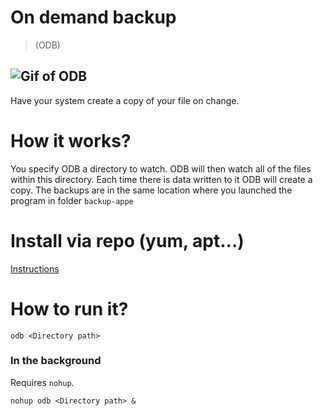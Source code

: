 # On demand backup

>(ODB)

![Gif of ODB](https:/www.orkiv.com/sapphire/odbsample.gif)
----------

Have your system create a copy of your file on change.

# How it works?

You specify ODB a directory to watch. ODB will then watch all of the files within this directory. Each time there is data written to it ODB will create a copy. The backups are in the same location where you launched the program in folder `backup-appe`

# Install via repo (yum, apt...)

[Instructions](https://packager.io/gh/cheikhshift/odb/install?bid=28#centos-6-odb)

# How to run it?

	odb <Directory path>


### In the background

Requires `nohup`.

	nohup odb <Directory path> &
